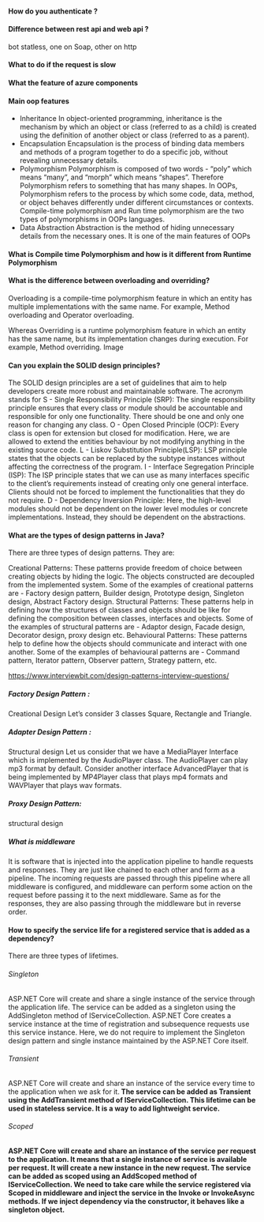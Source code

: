 
#### How do you authenticate ? 

#### Difference between rest api and web api ? 
bot statless, one on Soap, other on http

#### What to do if the request is slow

#### What the feature of azure components

#### Main oop features
* Inheritance
In object-oriented programming, inheritance is the mechanism by which an object or class (referred to as a child) is created using the definition of another object or class (referred to as a parent).
* Encapsulation
Encapsulation is the process of binding data members and methods of a program together to do a specific job, without revealing unnecessary details.
* Polymorphism
Polymorphism is composed of two words - “poly” which means “many”, and “morph” which means “shapes”. Therefore Polymorphism refers to something that has many shapes.
In OOPs, Polymorphism refers to the process by which some code, data, method, or object behaves differently under different circumstances or contexts. Compile-time polymorphism and Run time polymorphism are the two types of polymorphisms in OOPs languages.
* Data Abstraction
Abstraction is the method of hiding unnecessary details from the necessary ones. It is one of the main features of OOPs


#### What is Compile time Polymorphism and how is it different from Runtime Polymorphism

#### What is the difference between overloading and overriding?
Overloading is a compile-time polymorphism feature in which an entity has multiple implementations with the same name. For example, Method overloading and Operator overloading.

Whereas Overriding is a runtime polymorphism feature in which an entity has the same name, but its implementation changes during execution. For example, Method overriding.
Image

#### Can you explain the SOLID design principles?
The SOLID design principles are a set of guidelines that aim to help developers create more robust and maintainable software. The acronym stands for 
S - Single Responsibility Principle (SRP): The single responsibility principle ensures that every class or module should be accountable and responsible for only one functionality. There should be one and only one reason for changing any class.
O - Open Closed Principle (OCP): Every class is open for extension but closed for modification. Here, we are allowed to extend the entities behaviour by not modifying anything in the existing source code.
L - Liskov Substitution Principle(LSP): LSP principle states that the objects can be replaced by the subtype instances without affecting the correctness of the program.
I - Interface Segregation Principle (ISP): The ISP principle states that we can use as many interfaces specific to the client’s requirements instead of creating only one general interface. Clients should not be forced to implement the functionalities that they do not require.
D - Dependency Inversion Principle: Here, the high-level modules should not be dependent on the lower level modules or concrete implementations. Instead, they should be dependent on the abstractions.

#### What are the types of design patterns in Java?
There are three types of design patterns. They are:

Creational Patterns: These patterns provide freedom of choice between creating objects by hiding the logic. The objects constructed are decoupled from the implemented system. Some of the examples of creational patterns are - Factory design pattern, Builder design, Prototype design, Singleton design, Abstract Factory design.
Structural Patterns: These patterns help in defining how the structures of classes and objects should be like for defining the composition between classes, interfaces and objects. Some of the examples of structural patterns are - Adaptor design, Facade design, Decorator design, proxy design etc.
Behavioural Patterns: These patterns help to define how the objects should communicate and interact with one another. Some of the examples of behavioural patterns are - Command pattern, Iterator pattern, Observer pattern, Strategy pattern, etc.

https://www.interviewbit.com/design-patterns-interview-questions/
##### Factory Design Pattern : 
Creational Design
Let’s consider 3 classes Square, Rectangle and Triangle. 
##### Adapter Design Pattern : 
Structural design
Let us consider that we have a MediaPlayer Interface which is implemented by the AudioPlayer class. The AudioPlayer can play mp3 format by default. Consider another interface AdvancedPlayer that is being implemented by MP4Player class that plays mp4 formats and WAVPlayer that plays wav formats.

##### Proxy Design Pattern: 
structural design

##### What is middleware
It is software that is injected into the application pipeline to handle requests and responses. They are just like chained to each other and form as a pipeline. The incoming requests are passed through this pipeline where all middleware is configured, and middleware can perform some action on the request before passing it to the next middleware. Same as for the responses, they are also passing through the middleware but in reverse order.

#### How to specify the service life for a registered service that is added as a dependency?
There are three types of lifetimes.
###### Singleton
ASP.NET Core will create and share a single instance of the service through the application life. The service can be added as a singleton using the AddSingleton method of IServiceCollection. ASP.NET Core creates a service instance at the time of registration and subsequence requests use this service instance. Here, we do not require to implement the Singleton design pattern and single instance maintained by the ASP.NET Core itself.

###### Transient
ASP.NET Core will create and share an instance of the service every time to the application </b> when we ask for it.<b> The service can be added as Transient using the AddTransient method of IServiceCollection. This lifetime can be used in stateless service. It is a way to add lightweight service.

###### Scoped
ASP.NET Core will create and share an instance of the service <b>per request to the application.</b> It means that a single instance of service is available per request. It will create a new instance in the new request. The service can be added as scoped using an AddScoped method of IServiceCollection. We need to take care while the service registered via Scoped in middleware and inject the service in the Invoke or InvokeAsync methods. If we inject dependency via the constructor, it behaves like a singleton object.